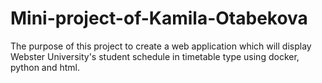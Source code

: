 # Mini-project-of-Kamila-Otabekova

The purpose of this project to create a web application which will display Webster University's student schedule in timetable type using docker, python and html.
